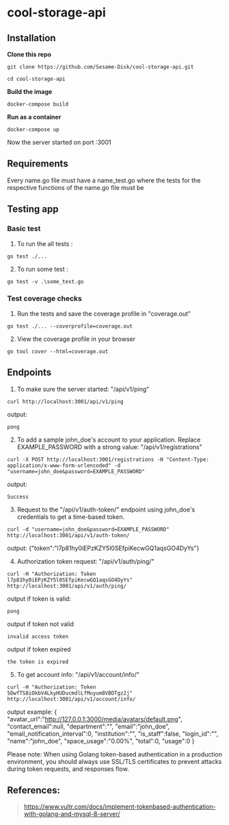 # cool-storage-api

## Installation
**Clone this repo**
```
git clone https://github.com/Sesame-Disk/cool-storage-api.git

cd cool-storage-api
```

**Build the image**

```
docker-compose build
```
**Run as a container**

```
docker-compose up
```

Now the server started on port :3001

## Requirements
Every name.go file must have a name_test.go where the tests for the respective functions of the name.go file must be






## Testing app

### Basic test
1. To run the all tests : 

```
go test ./...
```

2. To run some test : 

```
go test -v .\some_test.go
```


### Test coverage checks
1. Run the tests and save the coverage profile in "coverage.out" 

```
go test ./... --coverprofile=coverage.out
```

2. View the coverage profile in your browser

```
go tool cover --html=coverage.out
```

## Endpoints

1. To make sure the server started:  "/api/v1/ping"
```
curl http://localhost:3001/api/v1/ping
```
output:
```
pong
```

2. To add a sample john_doe's account to your application. Replace EXAMPLE_PASSWORD with a strong value: "/api/v1/registrations"
```
curl -X POST http://localhost:3001/registrations -H "Content-Type: application/x-www-form-urlencoded" -d "username=john_doe&password=EXAMPLE_PASSWORD"
```

output:
```
Success
```

3. Request to the "/api/v1/auth-token/" endpoint using john_doe's credentials to get a time-based token.

```
curl -d "username=john_doe&password=EXAMPLE_PASSWORD" http://localhost:3001/api/v1/auth-token/
```

output:
{"token":"l7p81hy0iEPzKZY5l0SEfpiKecwGQ1aqsGO4DyYs"}

4. Authorization token request: "/api/v1/auth/ping/"

```
curl -H "Authorization: Token l7p81hy0iEPzKZY5l0SEfpiKecwGQ1aqsGO4DyYs" http://localhost:3001/api/v1/auth/ping/
```

output if token is valid:
```
pong
```

output if token not valid
```
invalid access token
```

output if token expired
```
the token is expired
```

5. To get account info: "/api/v1/account/info/"
```
curl -H "Authorization: Token 5DwfTS8iOkbV4LkyHUDucmdlLfMuyum8VBDTgz2j" http://localhost:3001/api/v1/account/info/
```
output example:
{
  "avatar_url":"http://127.0.0.1:3000/media/avatars/default.png",
  "contact_email":null,
  "department":"",
  "email":"john_doe",
  "email_notification_interval":0,
  "institution":"",
  "is_staff":false,
  "login_id":"",
  "name":"john_doe",
  "space_usage":"0.00%",
  "total":0,
  "usage":0
}


Please note: When using Golang token-based authentication in a production environment, you should always use SSL/TLS certificates to prevent attacks during token requests, and responses flow.

## References:
> https://www.vultr.com/docs/implement-tokenbased-authentication-with-golang-and-mysql-8-server/
